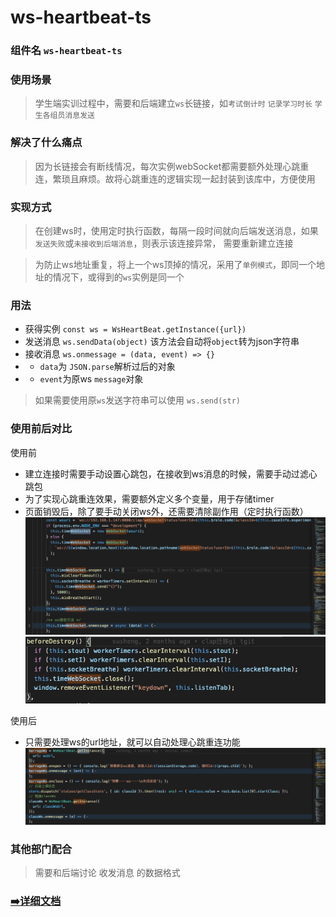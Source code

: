 # ws-heartbeat-ts

### 组件名 `ws-heartbeat-ts`

### 使用场景
> 学生端实训过程中，需要和后端建立`ws`长链接，如`考试倒计时` `记录学习时长` `学生各组员消息发送`

### 解决了什么痛点
> 因为长链接会有断线情况，每次实例webSocket都需要额外处理心跳重连，繁琐且麻烦。故将心跳重连的逻辑实现一起封装到该库中，方便使用

### 实现方式
> 在创建ws时，使用定时执行函数，每隔一段时间就向后端发送消息，如果`发送失败`或`未接收到后端消息`，则表示该连接异常， 需要重新建立连接

> 为防止ws地址重复，将上一个ws顶掉的情况，采用了`单例模式`，即同一个地址的情况下，或得到的`ws`实例是同一个

### 用法
- 获得实例 `const ws = WsHeartBeat.getInstance({url})`
- 发送消息 `ws.sendData(object)` 该方法会自动将`object`转为json字符串
- 接收消息 `ws.onmessage = (data, event) => {}`
- - `data`为 `JSON.parse`解析过后的对象
- - `event`为原ws `message`对象
> 如果需要使用原`ws`发送字符串可以使用 `ws.send(str)`

### 使用前后对比

使用前
- 建立连接时需要手动设置心跳包，在接收到ws消息的时候，需要手动过滤心跳包
- 为了实现心跳重连效果，需要额外定义多个变量，用于存储timer
- 页面销毁后，除了要手动关闭ws外，还需要清除副作用（定时执行函数）
![avatar](./asstes/使用前1.jpg)
![avatar](./asstes/使用前2.jpg)

使用后
- 只需要处理ws的url地址，就可以自动处理心跳重连功能
![avatar](./asstes/使用后.jpg)

### 其他部门配合
> 需要和后端讨论 收发消息 的数据格式

### [➡️详细文档](https://github.com/CurryPaste/ws-heartbeat-ts)